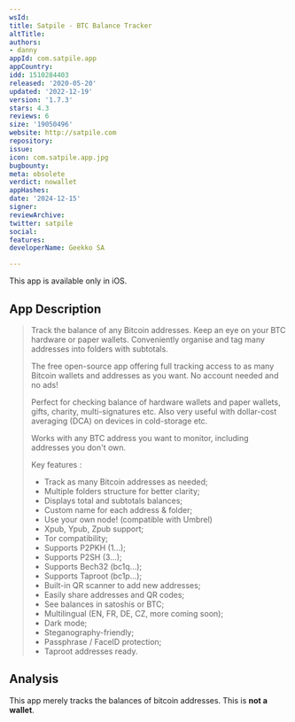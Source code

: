 ```yaml
---
wsId: 
title: Satpile - BTC Balance Tracker
altTitle: 
authors:
- danny
appId: com.satpile.app
appCountry: 
idd: 1510284403
released: '2020-05-20'
updated: '2022-12-19'
version: '1.7.3'
stars: 4.3
reviews: 6
size: '19050496'
website: http://satpile.com
repository: 
issue: 
icon: com.satpile.app.jpg
bugbounty: 
meta: obsolete
verdict: nowallet
appHashes: 
date: '2024-12-15'
signer: 
reviewArchive: 
twitter: satpile
social: 
features: 
developerName: Geekko SA

---
```


This app is available only in iOS.

## App Description

> Track the balance of any Bitcoin addresses. Keep an eye on your BTC hardware or paper wallets. Conveniently organise and tag many addresses into folders with subtotals.
>
> The free open-source app offering full tracking access to as many Bitcoin wallets and addresses as you want. No account needed and no ads!
>
> Perfect for checking balance of hardware wallets and paper wallets, gifts, charity, multi-signatures etc. Also very useful with dollar-cost averaging (DCA) on devices in cold-storage etc.
>
> Works with any BTC address you want to monitor, including addresses you don't own.
>
> Key features :
> - Track as many Bitcoin addresses as needed;
> - Multiple folders structure for better clarity;
> - Displays total and subtotals balances;
> - Custom name for each address & folder;
> - Use your own node! (compatible with Umbrel)
> - Xpub, Ypub, Zpub support;
> - Tor compatibility;
> - Supports P2PKH (1...);
> - Supports P2SH (3...);
> - Supports Bech32 (bc1q...);
> - Supports Taproot (bc1p...);
> - Built-in QR scanner to add new addresses;
> - Easily share addresses and QR codes;
> - See balances in satoshis or BTC;
> - Multilingual (EN, FR, DE, CZ, more coming soon);
> - Dark mode;
> - Steganography-friendly;
> - Passphrase / FaceID protection;
> - Taproot addresses ready.

## Analysis 

This app merely tracks the balances of bitcoin addresses. This is **not a wallet**.